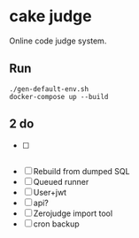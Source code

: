 # cake judge

Online code judge system.

## Run

```shell
./gen-default-env.sh
docker-compose up --build
```

## 2 do

- [ ] ~~~Moudel all routes~~~ angular?
- [ ] Rebuild from dumped SQL
- [ ] Queued runner
- [ ] User+jwt
- [ ] api?
- [ ] Zerojudge import tool
- [ ] cron backup
